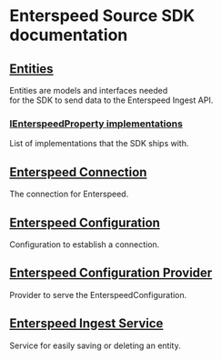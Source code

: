 # Enterspeed Source SDK documentation

## [Entities](./entities/README.md)

Entities are models and interfaces needed  
for the SDK to send data to the Enterspeed Ingest API.

### [IEnterspeedProperty implementations](./entities/properties/README.md)

List of implementations that the SDK ships with.

## [Enterspeed Connection](./connection/README.md)

The connection for Enterspeed.

## [Enterspeed Configuration](./configuration/README.md)

Configuration to establish a connection.

## [Enterspeed Configuration Provider](./providers/enterspeed-configuration-provider/README.md)

Provider to serve the EnterspeedConfiguration.

## [Enterspeed Ingest Service](./services/enterspeed-ingest-service/README.md)

Service for easily saving or deleting an entity.
